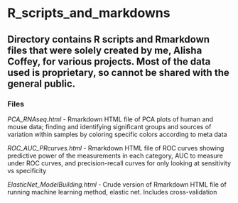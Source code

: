 # R_scripts_and_markdowns

Directory contains R scripts and Rmarkdown files that were solely created by me, Alisha Coffey, for various projects. Most of the data used is proprietary, so cannot be shared with the general public.
--------------------------------------------------------------------

### Files

*PCA_RNAseq.html* - Rmarkdown HTML file of PCA plots of human and mouse data; finding and identifying significant groups and sources of variation within samples by coloring specific colors according to meta data


*ROC_AUC_PRcurves.html* - Rmarkdown HTML file of ROC curves showing predictive power of the measurements in each category, AUC to measure under ROC curves, and precision-recall curves for only looking at sensitivity vs specificity


*ElasticNet_ModelBuilding.html* - Crude version of Rmarkdown HTML file of running machine learning method, elastic net. Includes cross-validation

